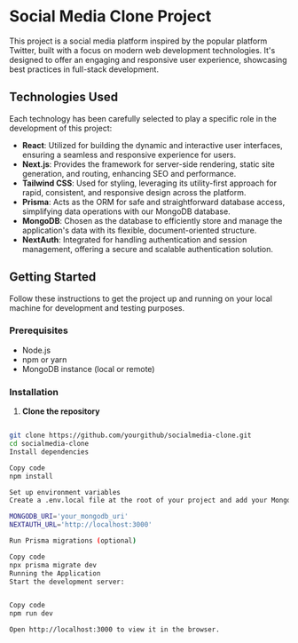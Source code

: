 # Social Media Clone Project

This project is a social media platform inspired by the popular platform Twitter, built with a focus on modern web development technologies. It's designed to offer an engaging and responsive user experience, showcasing best practices in full-stack development.

## Technologies Used

Each technology has been carefully selected to play a specific role in the development of this project:

- **React**: Utilized for building the dynamic and interactive user interfaces, ensuring a seamless and responsive experience for users.
- **Next.js**: Provides the framework for server-side rendering, static site generation, and routing, enhancing SEO and performance.
- **Tailwind CSS**: Used for styling, leveraging its utility-first approach for rapid, consistent, and responsive design across the platform.
- **Prisma**: Acts as the ORM for safe and straightforward database access, simplifying data operations with our MongoDB database.
- **MongoDB**: Chosen as the database to efficiently store and manage the application's data with its flexible, document-oriented structure.
- **NextAuth**: Integrated for handling authentication and session management, offering a secure and scalable authentication solution.

## Getting Started

Follow these instructions to get the project up and running on your local machine for development and testing purposes.

### Prerequisites

- Node.js
- npm or yarn
- MongoDB instance (local or remote)

### Installation

1. **Clone the repository**
```bash

git clone https://github.com/yourgithub/socialmedia-clone.git
cd socialmedia-clone
Install dependencies

Copy code
npm install

Set up environment variables
Create a .env.local file at the root of your project and add your MongoDB URI and NextAuth configuration:

MONGODB_URI='your_mongodb_uri'
NEXTAUTH_URL='http://localhost:3000'

Run Prisma migrations (optional)

Copy code
npx prisma migrate dev
Running the Application
Start the development server:


Copy code
npm run dev

Open http://localhost:3000 to view it in the browser.
